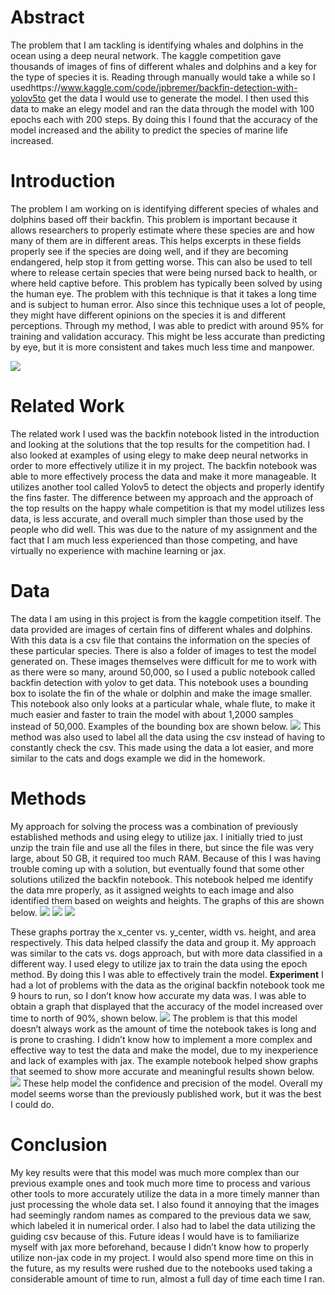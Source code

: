 # Abstract

The problem that I am tackling is identifying whales and dolphins in the ocean using a deep
neural network. The kaggle competition gave thousands of images of fins of different whales and
dolphins and a key for the type of species it is. Reading through manually would take a while so
I usedhttps://www.kaggle.com/code/jpbremer/backfin-detection-with-yolov5to get the data I
would use to generate the model. I then used this data to make an elegy model and ran the data
through the model with 100 epochs each with 200 steps. By doing this I found that the accuracy
of the model increased and the ability to predict the species of marine life increased.

# Introduction

The problem I am working on is identifying different species of whales and dolphins based off
their backfin. This problem is important because it allows researchers to properly estimate where
these species are and how many of them are in different areas. This helps excerpts in these fields
properly see if the species are doing well, and if they are becoming endangered, help stop it from
getting worse. This can also be used to tell where to release certain species that were being
nursed back to health, or where held captive before. This problem has typically been solved by
using the human eye. The problem with this technique is that it takes a long time and is subject to
human error. Also since this technique uses a lot of people, they might have different opinions on
the species it is and different perceptions. Through my method, I was able to predict with around
95% for training and validation accuracy. This might be less accurate than predicting by eye, but
it is more consistent and takes much less time and manpower.

![](https://github.com/bdoonan/CS301-Project/blob/main/Capture3.PNG)
# Related Work

The related work I used was the backfin notebook listed in the introduction and looking at the
solutions that the top results for the competition had. I also looked at examples of using elegy to
make deep neural networks in order to more effectively utilize it in my project. The backfin
notebook was able to more effectively process the data and make it more manageable. It utilizes
another tool called Yolov5 to detect the objects and properly identify the fins faster. The
difference between my approach and the approach of the top results on the happy whale
competition is that my model utilizes less data, is less accurate, and overall much simpler than
those used by the people who did well. This was due to the nature of my assignment and the fact
that I am much less experienced than those competing, and have virtually no experience with
machine learning or jax.

# Data

The data I am using in this project is from the kaggle competition itself. The data provided are
images of certain fins of different whales and dolphins. With this data is a csv file that contains
the information on the species of these particular species. There is also a folder of images to test
the model generated on. These images themselves were difficult for me to work with as there
were so many, around 50,000, so I used a public notebook called backfin detection with yolov
to get data. This notebook uses a bounding box to isolate the fin of the whale or dolphin and
make the image smaller. This notebook also only looks at a particular whale, whale flute, to
make it much easier and faster to train the model with about 1,2000 samples instead of 50,000.
Examples of the bounding box are shown below.
![](https://github.com/bdoonan/CS301-Project/blob/main/Capture2.PNG)
This method was also used to label all the data using the csv instead of having to constantly
check the csv. This made using the data a lot easier, and more similar to the cats and dogs
example we did in the homework.

# Methods

My approach for solving the process was a combination of previously established methods and
using elegy to utilize jax. I initially tried to just unzip the train file and use all the files in there,
but since the file was very large, about 50 GB, it required too much RAM. Because of this
I was having trouble coming up with a solution, but eventually found that some other solutions
utilized the backfin notebook. This notebook helped me identify the data mre properly, as it
assigned weights to each image and also identified them based on weights and heights. The
graphs of this are shown below.
![](https://github.com/bdoonan/CS301-Project/blob/main/Capture4.PNG)
![](https://github.com/bdoonan/CS301-Project/blob/main/Capture5.PNG)
![](https://github.com/bdoonan/CS301-Project/blob/main/Capture6.PNG)

These graphs portray the x_center vs. y_center, width vs. height, and area respectively. This data
helped classify the data and group it. My approach was similar to the cats vs. dogs approach, but
with more data classified in a different way. I used elegy to utilize jax to train the data using the
epoch method. By doing this I was able to effectively train the model.
**Experiment**
I had a lot of problems with the data as the original backfin notebook took me 9 hours to run, so I
don’t know how accurate my data was. I was able to obtain a graph that displayed that the
accuracy of the model increased over time to north of 90%, shown below.
![](https://github.com/bdoonan/CS301-Project/blob/main/Capture3.PNG)
The problem is that this model doesn’t always work as the amount of time the notebook takes is
long and is prone to crashing. I didn’t know how to implement a more complex and effective
way to test the data and make the model, due to my inexperience and lack of examples with jax.
The example notebook helped show graphs that seemed to show more accurate and meaningful
results shown below.
![](https://github.com/bdoonan/CS301-Project/blob/main/Capture.PNG)
These help model the confidence and precision of the model. Overall my model seems worse
than the previously published work, but it was the best I could do.

# Conclusion

My key results were that this model was much more complex than our previous example ones
and took much more time to process and various other tools to more accurately utilize the data in
a more timely manner than just processing the whole data set. I also found it annoying that the
images had seemingly random names as compared to the previous data we saw, which labeled it
in numerical order. I also had to label the data utilizing the guiding csv because of this. Future
ideas I would have is to familiarize myself with jax more beforehand, because I didn’t know how
to properly utilize non-jax code in my project. I would also spend more time on this in the future,
as my results were rushed due to the notebooks used taking a considerable amount of time to run,
almost a full day of time each time I ran.



